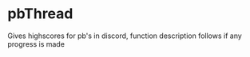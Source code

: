 # pbThread
Gives highscores for pb's in discord, function description follows if any progress is made
